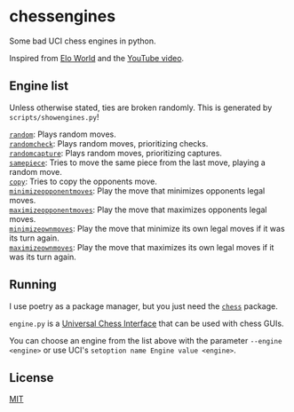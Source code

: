 # chessengines

Some bad UCI chess engines in python.

Inspired from [Elo World](http://tom7.org/chess/weak.pdf/) and the [YouTube video](https://youtu.be/DpXy041BIlA).

## Engine list

Unless otherwise stated, ties are broken randomly.
This is generated by `scripts/showengines.py`!

[`random`](https://github.com/RealCyGuy/chessengines/blob/main/engines.py#L18-22): Plays random moves.  
[`randomcheck`](https://github.com/RealCyGuy/chessengines/blob/main/engines.py#L23-31): Plays random moves, prioritizing checks.  
[`randomcapture`](https://github.com/RealCyGuy/chessengines/blob/main/engines.py#L32-40): Plays random moves, prioritizing captures.  
[`samepiece`](https://github.com/RealCyGuy/chessengines/blob/main/engines.py#L41-52): Tries to move the same piece from the last move, playing a random move.  
[`copy`](https://github.com/RealCyGuy/chessengines/blob/main/engines.py#L53-65): Tries to copy the opponents move.  
[`minimizeopponentmoves`](https://github.com/RealCyGuy/chessengines/blob/main/engines.py#L66-81): Play the move that minimizes opponents legal moves.  
[`maximizeopponentmoves`](https://github.com/RealCyGuy/chessengines/blob/main/engines.py#L82-97): Play the move that maximizes opponents legal moves.  
[`minimizeownmoves`](https://github.com/RealCyGuy/chessengines/blob/main/engines.py#L98-114): Play the move that minimize its own legal moves if it was its turn again.  
[`maximizeownmoves`](https://github.com/RealCyGuy/chessengines/blob/main/engines.py#L115-131): Play the move that maximizes its own legal moves if it was its turn again.

## Running

I use poetry as a package manager, but you just need the [`chess`](https://github.com/niklasf/python-chess) package.

`engine.py` is a [Universal Chess Interface](https://en.wikipedia.org/wiki/Universal_Chess_Interface) that can be used with chess GUIs.

You can choose an engine from the list above with the parameter `--engine <engine>` or use UCI's `setoption name Engine value <engine>`.

## License

[MIT](https://RealCyGuy/chessengines/blob/main/LICENSE.md)
